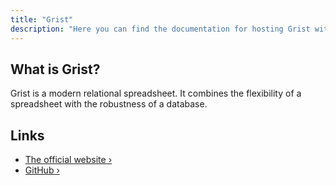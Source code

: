 ```yaml
---
title: "Grist"
description: "Here you can find the documentation for hosting Grist with Coolify."
---
```


<ZoomableImage src="/docs/images/services/grist-logo.webp" />


## What is Grist?
Grist is a modern relational spreadsheet. It combines the flexibility of a spreadsheet with the robustness of a database.

## Links

- [The official website ›](https://getgrist.com/?utm_source=coolify.io)
- [GitHub ›](https://github.com/gristlabs/grist-core?utm_source=coolify.io)